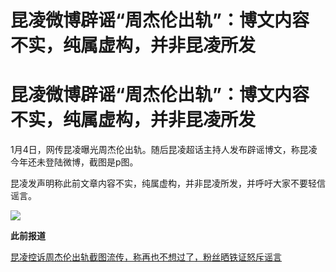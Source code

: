 # 昆凌微博辟谣“周杰伦出轨”：博文内容不实，纯属虚构，并非昆凌所发

# 昆凌微博辟谣“周杰伦出轨”：博文内容不实，纯属虚构，并非昆凌所发

1月4日，网传昆凌曝光周杰伦出轨。随后昆凌超话主持人发布辟谣博文，称昆凌今年还未登陆微博，截图是p图。

昆凌发声明称此前文章内容不实，纯属虚构，并非昆凌所发，并呼吁大家不要轻信谣言。

![](https://inews.gtimg.com/news_bt/OoLc66HVJgAQJGBM5EpBz93IUSfI34OXVwz7Q-MobZQuUAA/1000)

**此前报道**

[昆凌控诉周杰伦出轨截图流传，称再也不想过了，粉丝晒铁证怒斥谣言](https://news.qq.com/rain/a/20240104A05T6D00)

